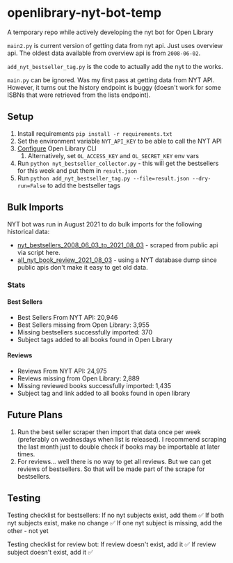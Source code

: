 # openlibrary-nyt-bot-temp
A temporary repo while actively developing the nyt bot for Open Library

`main2.py` is current version of getting data from nyt api. Just uses overview api. The oldest data available from overview api is from `2008-06-02`.

`add_nyt_bestseller_tag.py` is the code to actually add the nyt to the works.

`main.py` can be ignored. Was my first pass at getting data from NYT API. However, it turns out the history endpoint is buggy (doesn't work for some ISBNs that were retrieved from the lists endpoint). 

## Setup

1. Install requirements `pip install -r requirements.txt`
2. Set the environment variable `NYT_API_KEY` to be able to call the NYT API
3. [Configure](https://github.com/internetarchive/openlibrary-client#configuration) Open Library CLI
   1. Alternatively, set `OL_ACCESS_KEY` and `OL_SECRET_KEY` env vars
4. Run `python nyt_bestseller_collector.py` - this will get the bestsellers for this week and put them in `result.json`
5. Run `python add_nyt_bestseller_tag.py --file=result.json --dry-run=False` to add the bestseller tags

## Bulk Imports

NYT bot was run in August 2021 to do bulk imports for the following historical data:
* [nyt_bestsellers_2008_06_03_to_2021_08_03](https://archive.org/details/nyt_bestsellers_2008_06_03_to_2021_08_03) - scraped from public api via script here.
* [all_nyt_book_review_2021_08_03](https://archive.org/details/all_nyt_book_review_2021_08_03) - using a NYT database dump since public apis don't make it easy to get old data.

### Stats

#### Best Sellers
* Best Sellers From NYT API: 20,946
* Best Sellers missing from Open Library: 3,955
* Missing bestsellers successfully imported: 370
* Subject tags added to all books found in Open Library

#### Reviews
* Reviews From NYT API: 24,975
* Reviews missing from Open Library: 2,889
* Missing reviewed books successfully imported: 1,435
* Subject tag and link added to all books found in open library

## Future Plans

1. Run the best seller scraper then import that data once per week (preferably on wednesdays when list is released). I recommend scraping the last month just to double check if books may be importable at later times.
2. For reviews... well there is no way to get all reviews. But we can get reviews of bestsellers. So that will be made part of the scrape for bestsellers.

## Testing

Testing checklist for bestsellers:
If no nyt subjects exist, add them ✅
If both nyt subjects exist, make no change ✅
If one nyt subject is missing, add the other - not yet


Testing checklist for review bot:
If review doesn't exist, add it ✅
If review subject doesn't exist, add it ✅
